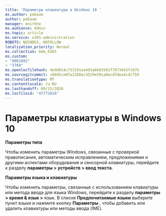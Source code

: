 ```yaml
---
title: 'Параметры клавиатуры в Windows 10 '
ms.author: pebaum
author: pebaum
manager: mnirkhe
ms.audience: Admin
ms.topic: article
ms.service: o365-administration
ROBOTS: NOINDEX, NOFOLLOW
localization_priority: Normal
ms.collection: Adm_O365
ms.custom:
- "9001692"
- "3769"
ms.openlocfilehash: 4edd014c733191aa493a6b63561f7073d43fc87b
ms.sourcegitcommit: c6692ce0fa1358ec3529e59ca0ecdfdea4cdc759
ms.translationtype: MT
ms.contentlocale: ru-RU
ms.lasthandoff: 09/15/2020
ms.locfileid: "47772816"
---
```

# <a name="keyboard-settings-in-windows-10"></a>Параметры клавиатуры в Windows 10

**Параметры типа**

Чтобы изменить параметры Windows, связанные с проверкой правописания, автоматическим исправлением, предложениями и другими аспектами оборудования и сенсорной клавиатуры, перейдите к разделу **параметры > устройств > ввод текста**. 

**Параметры языка и клавиатуры**

Чтобы изменить параметры, связанные с использованием клавиатуры или метода ввода для языка Windows, перейдите к разделу **параметры > время & язык >** язык. В списке **Предпочитаемые языки** выберите пункт языки и нажмите кнопку **Параметры** , чтобы добавить или удалить клавиатуры или методы ввода (IME).
